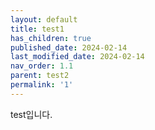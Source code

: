 ```yaml
---
layout: default
title: test1
has_children: true
published_date: 2024-02-14
last_modified_date: 2024-02-14
nav_order: 1.1
parent: test2
permalink: '1'
---
```


test입니다.

